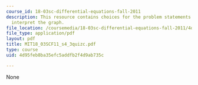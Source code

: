 ```yaml
---
course_id: 18-03sc-differential-equations-fall-2011
description: This resource contains choices for the problem statements related to
  interpret the graph.
file_location: /coursemedia/18-03sc-differential-equations-fall-2011/4d95feb8ba35efc5addfb2f4d9ab735c_MIT18_03SCF11_s4_3quizc.pdf
file_type: application/pdf
layout: pdf
title: MIT18_03SCF11_s4_3quizc.pdf
type: course
uid: 4d95feb8ba35efc5addfb2f4d9ab735c

---
```

None